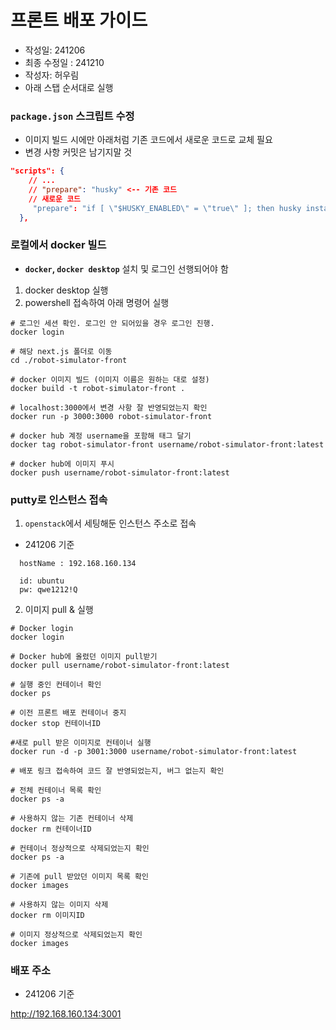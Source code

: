# 프론트 배포 가이드

- 작성일: 241206
- 최종 수정일 : 241210
- 작성자: 허우림
- 아래 스탭 순서대로 실행

### `package.json` 스크립트 수정

- 이미지 빌드 시에만 아래처럼 기존 코드에서 새로운 코드로 교체 필요
- 변경 사항 커밋은 남기지말 것

```json
"scripts": {
    // ...
    // "prepare": "husky" <-- 기존 코드
    // 새로운 코드
     "prepare": "if [ \"$HUSKY_ENABLED\" = \"true\" ]; then husky install; fi"
  },
```

### 로컬에서 docker 빌드

- **`docker`, `docker desktop`** 설치 및 로그인 선행되어야 함

1. docker desktop 실행
2. powershell 접속하여 아래 명령어 실행

```shell
# 로그인 세션 확인. 로그인 안 되어있을 경우 로그인 진행.
docker login

# 해당 next.js 폴더로 이동
cd ./robot-simulator-front

# docker 이미지 빌드 (이미지 이름은 원하는 대로 설정)
docker build -t robot-simulator-front .

# localhost:3000에서 변경 사항 잘 반영되었는지 확인
docker run -p 3000:3000 robot-simulator-front

# docker hub 계정 username을 포함해 태그 달기
docker tag robot-simulator-front username/robot-simulator-front:latest

# docker hub에 이미지 푸시
docker push username/robot-simulator-front:latest
```

### putty로 인스턴스 접속

1.  `openstack`에서 세팅해둔 인스턴스 주소로 접속

- 241206 기준

```shell
  hostName : 192.168.160.134

  id: ubuntu
  pw: qwe1212!Q
```

2. 이미지 pull & 실행

```shell
# Docker login
docker login

# Docker hub에 올렸던 이미지 pull받기
docker pull username/robot-simulator-front:latest

# 실행 중인 컨테이너 확인
docker ps

# 이전 프론트 배포 컨테이너 중지
docker stop 컨테이너ID

#새로 pull 받은 이미지로 컨테이너 실행
docker run -d -p 3001:3000 username/robot-simulator-front:latest

# 배포 링크 접속하여 코드 잘 반영되었는지, 버그 없는지 확인

# 전체 컨테이너 목록 확인
docker ps -a

# 사용하지 않는 기존 컨테이너 삭제
docker rm 컨테이너ID

# 컨테이너 정상적으로 삭제되었는지 확인
docker ps -a

# 기존에 pull 받았던 이미지 목록 확인
docker images

# 사용하지 않는 이미지 삭제
docker rm 이미지ID

# 이미지 정상적으로 삭제되었는지 확인
docker images
```

### 배포 주소

- 241206 기준

http://192.168.160.134:3001
